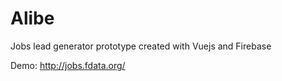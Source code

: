 # Alibe
Jobs lead generator prototype created with Vuejs and Firebase

Demo: http://jobs.fdata.org/
